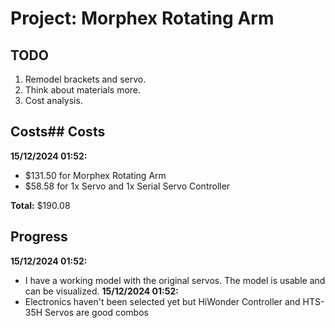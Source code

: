 # Project: Morphex Rotating Arm

## TODO
1. Remodel brackets and servo.
2. Think about materials more.
3. Cost analysis.

## Costs## Costs
**15/12/2024 01:52:**
- $131.50 for Morphex Rotating Arm
- $58.58 for 1x Servo and 1x Serial Servo Controller

**Total:** $190.08


## Progress
**15/12/2024 01:52:**
- I have a working model with the original servos. The model is usable and can be visualized.
**15/12/2024 01:52:**
- Electronics haven't been selected yet but HiWonder Controller and HTS-35H Servos are good combos